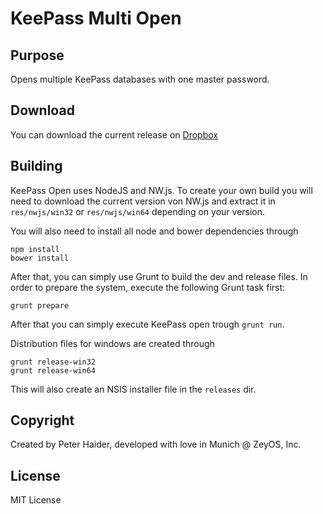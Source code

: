 KeePass Multi Open
==================

Purpose
-------

Opens multiple KeePass databases with one master password.


Download
--------

You can download the current release on [Dropbox](https://raw.githubusercontent.com/dapepe/keepassopen/master/keepass-open-win32-1.0.0.exe)


Building
--------

KeePass Open uses NodeJS and NW.js. To create your own build you will need to
download the current version von NW.js and extract it in `res/nwjs/win32` or
`res/nwjs/win64` depending on your version.

You will also need to install all node and bower dependencies through

    npm install
    bower install
    
After that, you can simply use Grunt to build the dev and release files.
In order to prepare the system, execute the following Grunt task first:

    grunt prepare
    
After that you can simply execute KeePass open trough `grunt run`.

Distribution files for windows are created through

    grunt release-win32
    grunt release-win64

This will also create an NSIS installer file in the `releases` dir.


Copyright
---------

Created by Peter Haider, developed with love in Munich @ ZeyOS, Inc.


License
-------

MIT License
